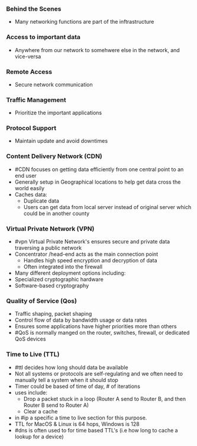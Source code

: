 ### Behind the Scenes
- Many networking functions are part of the inftrastructure

### Access to important data
- Anywhere from our network to somehwere else in the network, and vice-versa

### Remote Access
- Secure network communication

### Traffic Management
- Prioritize the important applications

### Protocol Support
- Maintain update and avoid downtimes


### Content Delivery Network (CDN)
- #CDN focuses on getting data efficiently from one central point to an end user
- Generally setup in Geographical locations to help get data cross the world easily
- Caches data:
	-  Duplicate data
	- Users can get data from local server instead of original server which could be in another county

### Virtual Private Network (VPN)
- #vpn Virtual Private Network's ensures secure and private data traversing a public network
- Concentrator /head-end acts as the main connection point
	- Handles high speed encryption and decryption of data
	-  Often integrated into the firewall
- Many different deployment options including:
- Specialized cryptographic hardware
- Software-based cryptography


### Quality of Service (Qos)
- Traffic shaping, packet shaping
- Control flow of data by bandwidth usage or data rates
- Ensures some applications have higher priorities more than others
- #QoS is normally manged on the router, switches, firewall, or dedicated QoS devices

### Time to Live (TTL)
- #ttl decides how long should data be available
- Not all systems or protocols are self-regulating and we often need to manually tell a system when it should stop
- Timer could be based of time of day, # of iterations
- uses include:
	- Drop a packet stuck in a loop (Router A send to Router B, and then Router B send to Router A)
	- Clear a cache
- in #ip  a specific a time to live section for this purpose.
- TTL for MacOS & Linux is 64 hops, Windows is 128
- #dns is often used to for time based TTL's (i.e how long to cache a lookup for a device)